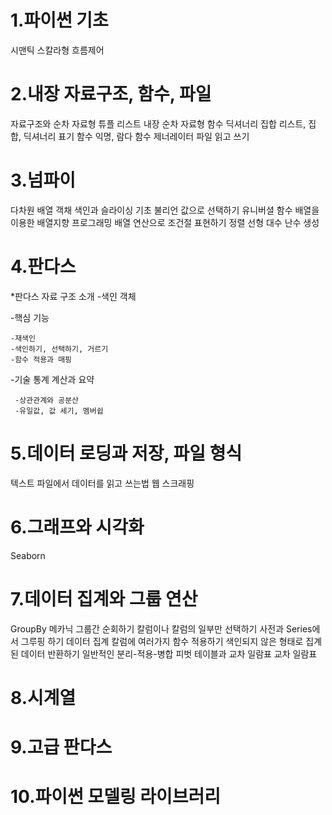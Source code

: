 # 1.파이썬 기초
 시맨틱
 스칼라형
 흐름제어

# 2.내장 자료구조, 함수, 파일
 자료구조와 순차 자료형
  튜플
  리스트
  내장 순차 자료형 함수
  딕셔너리
  집합
  리스트, 집합, 딕셔너리 표기
 함수
  익명, 람다 함수
  제너레이터
  파일 읽고 쓰기

# 3.넘파이
 다차원 배열 객채
  색인과 슬라이싱 기초
  불리언 값으로 선택하기
 유니버셜 함수
 배열을 이용한 배열지향 프로그래밍
  배열 연산으로 조건절 표현하기
  정렬
 선형 대수
 난수 생성

# 4.판다스
*판다스 자료 구조 소개
 -색인 객체
     
-핵심 기능

    -재색인
    -색인하기, 선택하기, 거르기
    -함수 적용과 매핑
    
-기술 통계 계산과 요약

     -상관관계와 공분산
     -유일값, 값 세기, 멤버쉽

# 5.데이터 로딩과 저장, 파일 형식
 텍스트 파일에서 데이터를 읽고 쓰는법
  웹 스크래핑

# 6.그래프와 시각화
  Seaborn

# 7.데이터 집계와 그룹 연산
 GroupBy 메카닉
  그룹간 순회하기
  칼럼이나 칼럼의 일부만 선택하기
  사전과 Series에서 그루핑 하기
 데이터 집계
  칼럼에 여러가지 함수 적용하기
  색인되지 않은 형태로 집계된 데이터 반환하기
 일반적인 분리-적용-병합
 피벗 테이블과 교차 일람표
  교차 일람표

# 8.시계열

# 9.고급 판다스

# 10.파이썬 모델링 라이브러리
